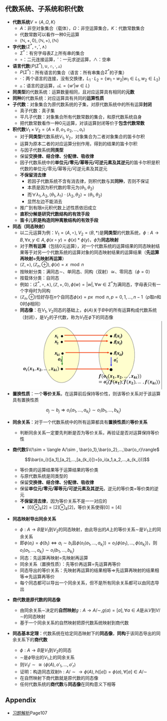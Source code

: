 ## 代数系统、子系统和积代数
- **代数系统**$V=\langle A, \Omega, K\rangle$
  - $A$：非空对象集合（载体），$\Omega$：非空运算集合，$K$：代数常数集合
  - 代数常数可以看作一种0元运算
  - $\langle \mathbb{N}, +, 0\rangle,\langle \mathbb{N}, +\rangle, \langle \mathbb{N}\rangle$
- **字代数**$\langle \Sigma^{*},\circ, ', \land\rangle$
  - $\Sigma^{*}$：有穷字母表$\Sigma$上所有串的集合
  - $\circ$：二元连接运算，$'$：一元求逆运算，$\land$：空串
- **语言代数**$\langle P(\Sigma^{*}), \cup, \cap, \cdot, \vartriangle\rangle$
  - $P(\Sigma^{*})$：所有语言的集合（语言：所有串集合$\Sigma^{*}$的子集）
  - $\cdot$：两个语言的连接，没有交换律，$L_1 \cdot L_2 = \lbrace w_1 \circ w_2 \vert w_1 \in L_1, w_2 \in L_2\rbrace$
  - $\vartriangle$：语言的逆运算，$\vartriangle L=\lbrace w' \vert w \in L\rbrace$
- **同类型**的代数系统：运算数量相同，且对应运算具有相同的**元数**
- **同种**的代数系统：对应运算具有共同的**运算性质**
- **子代数**：对象集合为原代数系统的子集，对原代数系统中的所有运算**封闭**
  - 真子代数：真子集
  - 平凡子代数：对象集合所有代数常数的集合，和原代数系统自身
  - 把代数常数看作一种0元运算，对该运算封闭等价于**包含代数常数**
- **积代数**$V_1 \times V_2=\langle A\times B, o_1, o_2,...,o_r\rangle$
  - 对于**同类型**代数系统$V_1, V_2$，对象集合为二者对象集合的笛卡尔积
  - 运算为原本二者的对应运算分别作用，得到的结果的笛卡尔积
  - 与因子代数系统**同类型**
  - 保留**交换律、结合律、分配律、吸收律**
  - 因子代数系统中的**单位元/零元/幂等元/可逆元素及其逆元**的笛卡尔积是积代数的单位元/零元/幂等元/可逆元素及其逆元
  - **不保留消去律**
    - 若因子代数系统不含有消去律，则积代数与其**同种**，否则不保证
    - 本质是因为积代数的零元为$\langle \theta_1,\theta_2\rangle$
    - 而$\forall \lambda_1,\lambda_2,\langle \theta_1, \lambda_1\rangle \cdot \langle \lambda_2, \theta_2\rangle = \langle \theta_1, \theta_2\rangle$
    - 显然左边不能消去
  - 推广到有限$n$元积代数上述性质依旧成立
  - **直积分解是研究代数结构的有效手段**
  - **笛卡儿积是构造同种离散结构的有效手段**
- **同态（同态映射）**
  - 以二元运算为例：$V_1=\langle A, \circ\rangle,V_2=\langle B,*\rangle$是**同类型**的代数系统，$\phi:A\rightarrow B,\forall x,y\in A,\phi(x\circ y)=\phi(x) * \phi(y)$，$\phi$为**同态映射**
  - 对于**所有运算**（包括0元运算），对一个代数系统的运算结果的同态映射结果等于对另一个代数系统的运算对象的同态映射结果的运算结果（**先运算再映射=先映射再运算**）
  - $\langle \mathbb{Z}, +\rangle, \langle \mathbb{Z}_n, \oplus\rangle,\phi(x)=x\mod n$
  - 按映射分类：满同态$\sim$、单同态、同构（双射）$\cong$、零同态（$\phi=0$）
  - 按载体分类：自同态
  - 例如：$\langle \Sigma^{*},\circ, \land\rangle, \langle \mathbb{Z}, +, 0\rangle, \phi(w)=\vert w\vert, \forall w \in \Sigma^{*}$为满同态，字母表只有一个字母时为同构
  - $\langle \mathbb{Z}_n, \oplus\rangle$恰好存在$n$个自同态$\phi(x)=px \mod n, p = 0,1,...,n-1$（$p$取$n$和$0$时$\phi$相同）
  - **同态像**：在$V_1,V_2$同态的基础上，$\phi(A)$关于$B$中的所有运算构成代数系统（封闭），是$V_2$的子代数，称为$V_1$在$\phi$下的同态像
![同态映射](m15-tongtai.png)
- **置换性质**：一个**等价关系**，在运算前后保持等价性，则该等价关系对于该运算具有置换性质

$$a_j \sim b_j \Rightarrow o_i(a_1,...,a_{k_i})\sim o_i(b_1,...,b_{k_i})$$

- **同余关系**：对于一个代数系统中的所有运算都具有**置换性质**的**等价关系**
  - 判断同余关系一定要先判断是否为等价关系，再验证是否对运算保持等价性
- **商代数**$V/\sim = \langle A/\sim , \bar{o_1},\bar{o_2},...,\bar{o_r}\rangle$
  
  $$\bar{o_i}([a_1],[a_2],...,[a_{k_i}])=[o_i(a_1,a_2,...,a_{k_i})]$$
  
  - 等价类的运算结果等于运算结果的等价类
  - 与原代数系统是同类型的
  - 保留**交换律、结合律、分配律、吸收律**
  - 保留**单位元/零元/幂等元/可逆元素及其逆元**，逆元的等价类=等价类的逆元
  - **不保留消去律**，因为等价关系不是一一对应的
    - $[0]\otimes_4 [2] = [2]\otimes_4 [2]$，等价关系使得$[0]=[4]$
- **同态映射导出同余关系**
  - $\phi:A\rightarrow B$是$V_1$到$V_2$的同态映射，由此导出的$A$上的等价关系$\sim$是$V_1$上的同余关系
  - 即$\phi(a_i)=\phi(b_i)\Leftrightarrow a_i \sim b_i$且$\phi(o_i(a_1,...,a_{k_i}))=o_i(\phi(a_1),...,\phi(a_{k_i}))$，则$o_i(a_1,...,a_{k_i})\sim o_i(b_1,...,b_{k_i})$
  - 同态：先运算再映射=先映射再运算
  - 同余关系（置换性质）：先等价再运算=先运算再等价
  - 同态导出的等价关系：先映射再运算的结果相等$\Rightarrow$先运算再映射的结果相等$\Rightarrow$先运算再等价
  - 每个同态都可以导出一个同余关系，但不是所有同余关系都可以由同态导出
- **商代数是原代数的同态像**
  - 由同余关系$\sim$决定的**自然映射**$g:A\rightarrow A/\sim,g(a)=[a],\forall a \in A$是从$V$到$V/\sim$的同态映射
  - 基于一个同余关系的自然映射把原代数系统映射到商代数
- **同态基本定理**：代数系统在给定同态映射下的**同态像**，**同构**于该同态导出的同余关系下的**商代数**
  - $\phi:A\rightarrow B$是$V_1$到$V_2$的同态
  - $\sim$是$\phi$导出的$V_1$上的同余关系
  - 则$V_1/\sim \cong \langle \phi(A), o'_1,...,o'_r\rangle$
  - 证明：构造同态双射$h:A/\sim \rightarrow \phi(A), h([a])=\phi(a),\forall [a]\in A/\sim$
  - 在自然映射下商代数就是原代数的同态像
  - 任何代数系统的**商代数**与**同态像**在同构意义下相等

## Appendix
- [习题解析](https://www.doc88.com/p-1498083213133.html?r=1)Page107